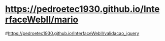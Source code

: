 
# https://pedroetec1930.github.io/InterfaceWebII/mario

#https://pedroetec1930.github.io/InterfaceWebII/validacao_jquery
